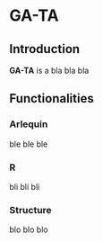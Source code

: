 # GA-TA
## Introduction
**GA-TA** is a bla bla bla
## Functionalities
### Arlequin
ble ble ble
### R
bli bli bli
### Structure
blo blo blo
